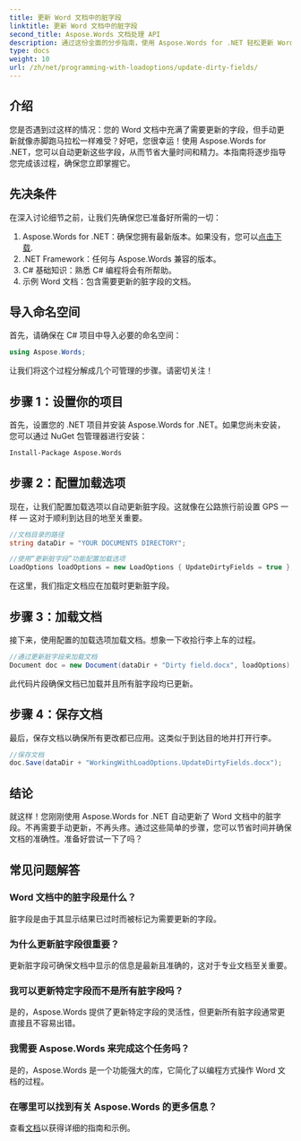 ```yaml
---
title: 更新 Word 文档中的脏字段
linktitle: 更新 Word 文档中的脏字段
second_title: Aspose.Words 文档处理 API
description: 通过这份全面的分步指南，使用 Aspose.Words for .NET 轻松更新 Word 文档中的脏字段。
type: docs
weight: 10
url: /zh/net/programming-with-loadoptions/update-dirty-fields/
---
```


## 介绍

您是否遇到过这样的情况：您的 Word 文档中充满了需要更新的字段，但手动更新就像赤脚跑马拉松一样难受？好吧，您很幸运！使用 Aspose.Words for .NET，您可以自动更新这些字段，从而节省大量时间和精力。本指南将逐步指导您完成该过程，确保您立即掌握它。

## 先决条件

在深入讨论细节之前，让我们先确保您已准备好所需的一切：

1.  Aspose.Words for .NET：确保您拥有最新版本。如果没有，您可以[点击下载](https://releases.aspose.com/words/net/).
2. .NET Framework：任何与 Aspose.Words 兼容的版本。
3. C# 基础知识：熟悉 C# 编程将会有所帮助。
4. 示例 Word 文档：包含需要更新的脏字段的文档。

## 导入命名空间

首先，请确保在 C# 项目中导入必要的命名空间：

```csharp
using Aspose.Words;
```

让我们将这个过程分解成几个可管理的步骤。请密切关注！

## 步骤 1：设置你的项目

首先，设置您的 .NET 项目并安装 Aspose.Words for .NET。如果您尚未安装，您可以通过 NuGet 包管理器进行安装：

```bash
Install-Package Aspose.Words
```

## 步骤 2：配置加载选项

现在，让我们配置加载选项以自动更新脏字段。这就像在公路旅行前设置 GPS 一样 — 这对于顺利到达目的地至关重要。

```csharp
//文档目录的路径
string dataDir = "YOUR DOCUMENTS DIRECTORY";

//使用“更新脏字段”功能配置加载选项
LoadOptions loadOptions = new LoadOptions { UpdateDirtyFields = true };
```

在这里，我们指定文档应在加载时更新脏字段。

## 步骤 3：加载文档

接下来，使用配置的加载选项加载文档。想象一下收拾行李上车的过程。

```csharp
//通过更新脏字段来加载文档
Document doc = new Document(dataDir + "Dirty field.docx", loadOptions);
```

此代码片段确保文档已加载并且所有脏字段均已更新。

## 步骤 4：保存文档

最后，保存文档以确保所有更改都已应用。这类似于到达目的地并打开行李。

```csharp
//保存文档
doc.Save(dataDir + "WorkingWithLoadOptions.UpdateDirtyFields.docx");
```

## 结论

就这样！您刚刚使用 Aspose.Words for .NET 自动更新了 Word 文档中的脏字段。不再需要手动更新，不再头疼。通过这些简单的步骤，您可以节省时间并确保文档的准确性。准备好尝试一下了吗？

## 常见问题解答

### Word 文档中的脏字段是什么？
脏字段是由于其显示结果已过时而被标记为需要更新的字段。

### 为什么更新脏字段很重要？
更新脏字段可确保文档中显示的信息是最新且准确的，这对于专业文档至关重要。

### 我可以更新特定字段而不是所有脏字段吗？
是的，Aspose.Words 提供了更新特定字段的灵活性，但更新所有脏字段通常更直接且不容易出错。

### 我需要 Aspose.Words 来完成这个任务吗？
是的，Aspose.Words 是一个功能强大的库，它简化了以编程方式操作 Word 文档的过程。

### 在哪里可以找到有关 Aspose.Words 的更多信息？
查看[文档](https://reference.aspose.com/words/net/)以获得详细的指南和示例。
